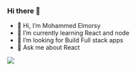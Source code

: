 ### Hi there 👋

- 🔭 Hi, I’m Mohammed Elmorsy
- 🌱 I’m currently learning React and node
- 🤔 I’m looking for Build Full stack apps 
- 💬 Ask me about React
<img src="https://cdn-icons-png.flaticon.com/512/1051/1051277.png?w=740&t=st=1687153041~exp=1687153641~hmac=111e7d7a99a5e5ab646c981251b023142f418ae80958a17495d411baeef87d5d"/>

